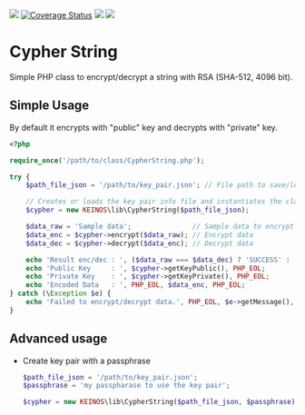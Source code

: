 [![](https://travis-ci.org/KEINOS/CypherString.svg?branch=master)](https://travis-ci.org/KEINOS/CypherString "View build status in Travis CI")
[![Coverage Status](https://coveralls.io/repos/github/KEINOS/CypherString/badge.svg)](https://coveralls.io/github/KEINOS/CypherString)
[![](https://img.shields.io/scrutinizer/quality/g/KEINOS/CypherString/master)](https://scrutinizer-ci.com/g/KEINOS/CypherString/build-status/master "Code quality at Scrutinizer")
[![](https://img.shields.io/packagist/php-v/keinos/cypherstring)](https://github.com/KEINOS/CypherString/blob/master/.travis.yml "PHP Version Support")

# Cypher String

Simple PHP class to encrypt/decrypt a string with RSA (SHA-512, 4096 bit).

## Simple Usage

By default it encrypts with "public" key and decrypts with "private" key.

```php
<?php

require_once('/path/to/class/CypherString.php');

try {
    $path_file_json = '/path/to/key_pair.json'; // File path to save/load the key pair

    // Creates or loads the key pair info file and instantiates the class object
    $cypher = new KEINOS\lib\CypherString($path_file_json);

    $data_raw = 'Sample data';               // Sample data to encrypt
    $data_enc = $cypher->encrypt($data_raw); // Encrypt data
    $data_dec = $cypher->decrypt($data_enc); // Decrypt data

    echo 'Result enc/dec : ', ($data_raw === $data_dec) ? 'SUCCESS' : 'FAIL', PHP_EOL;
    echo 'Public Key     : ', $cypher->getKeyPublic(), PHP_EOL;
    echo 'Private Key    : ', $cypher->getKeyPrivate(), PHP_EOL;
    echo 'Encoded Data   : ', PHP_EOL, $data_enc, PHP_EOL;
} catch (\Exception $e) {
    echo 'Failed to encrypt/decrypt data.', PHP_EOL, $e->getMessage(), PHP_EOL;
}
```

## Advanced usage

- Create key pair with a passphrase

  ```php
  $path_file_json = '/path/to/key_pair.json';
  $passphrase = 'my passpharase to use the key pair';

  $cypher = new KEINOS\lib\CypherString($path_file_json, $passphrase);
  ```
